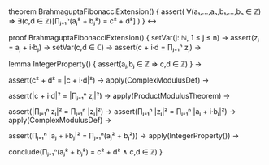 theorem BrahmaguptaFibonacciExtension() {
  assert(
    ∀(a₁,...,aₙ,b₁,...,bₙ ∈ ℤ) ⇒ 
    ∃(c,d ∈ ℤ)[∏ⱼ₌₁ⁿ(aⱼ² + bⱼ²) = c² + d²]
  )
} ↔

proof BrahmaguptaFibonacciExtension() {
  setVar(j: ℕ, 1 ≤ j ≤ n) →
  assert(zⱼ = aⱼ + i·bⱼ) →
  setVar(c,d ∈ ℂ) →
  assert(c + i·d = ∏ⱼ₌₁ⁿ zⱼ) →
  
  lemma IntegerProperty() {
    assert(aⱼ,bⱼ ∈ ℤ ⇒ c,d ∈ ℤ)
  } →

  assert(c² + d² = |c + i·d|²) →
  apply(ComplexModulusDef) →
  
  assert(|c + i·d|² = |∏ⱼ₌₁ⁿ zⱼ|²) →
  apply(ProductModulusTheorem) →
  
  assert(|∏ⱼ₌₁ⁿ zⱼ|² = ∏ⱼ₌₁ⁿ |zⱼ|²) →
  assert(∏ⱼ₌₁ⁿ |zⱼ|² = ∏ⱼ₌₁ⁿ |aⱼ + i·bⱼ|²) →
  apply(ComplexModulusDef) →
  
  assert(∏ⱼ₌₁ⁿ |aⱼ + i·bⱼ|² = ∏ⱼ₌₁ⁿ(aⱼ² + bⱼ²)) →
  apply(IntegerProperty()) →
  
  conclude(∏ⱼ₌₁ⁿ(aⱼ² + bⱼ²) = c² + d² ∧ c,d ∈ ℤ)
}